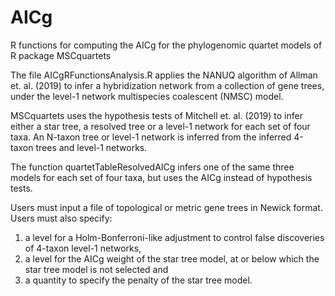 # AICg
R functions for computing the AICg for the phylogenomic quartet models of R package MSCquartets

The file AICgRFunctionsAnalysis.R applies the NANUQ algorithm of Allman et. al. (2019) to infer a hybridization network from a collection of gene trees, under the level-1 network multispecies coalescent (NMSC) model.

MSCquartets uses the hypothesis tests of Mitchell et. al. (2019) to infer either a star tree, a resolved tree or a level-1 network for each set of four taxa. An N-taxon tree or level-1 network is inferred from the inferred 4-taxon trees and level-1 networks.

The function quartetTableResolvedAICg infers one of the same three models for each set of four taxa, but uses the AICg instead of hypothesis tests.

Users must input a file of topological or metric gene trees in Newick format. Users must also specify:
1) a level for a Holm-Bonferroni-like adjustment to control false discoveries of 4-taxon level-1 networks,
2) a level for the AICg weight of the star tree model, at or below which the star tree model is not selected and
3) a quantity to specify the penalty of the star tree model.
